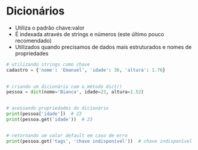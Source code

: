 # Dicionários


- Utiliza o padrão chave:valor
- É indexada através de strings e números (este último pouco recomendado)
- Utilizados quando precisamos de dados mais estruturados e nomes de propriedades

````python
# utilizando strings como chave
cadastro = {'nome': 'Emanuel', 'idade': 36, 'altura': 1.76}
 

# criando um dicionário com o método dict()
pessoa = dict(nome='Bianca', idade=23, altura=1.52)


# acessando propriedades do dicionário
print(pessoa['idade'])  # 23
print(pessoa.get('idade'))  # 23


# retornando um valor default em caso de erro
print(pessoa.get('tags', 'chave indisponível'))  # chave indisponível
````